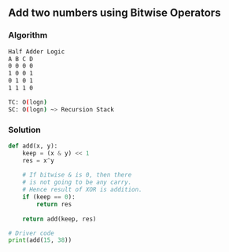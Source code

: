## Add two numbers using Bitwise Operators

### Algorithm

```bash
Half Adder Logic
A B C D
0 0 0 0
1 0 0 1
0 1 0 1
1 1 1 0
```
```bash
TC: O(logn)
SC: O(logn) ~> Recursion Stack
```

### Solution
```python
def add(x, y):
    keep = (x & y) << 1
    res = x^y
  
    # If bitwise & is 0, then there
    # is not going to be any carry.
    # Hence result of XOR is addition.
    if (keep == 0):
        return res
  
    return add(keep, res)

# Driver code
print(add(15, 38))
```
